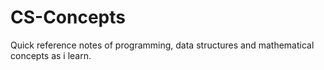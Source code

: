 # CS-Concepts
Quick reference notes of programming, data structures and mathematical concepts as i learn. 

